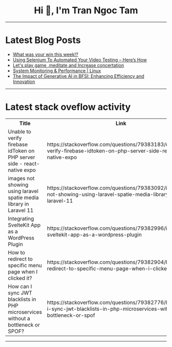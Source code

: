 <h1 align="center">Hi 👋, I'm Tran Ngoc Tam</h1>

---

# Latest Blog Posts 
<!-- BLOG-POST-LIST:START -->
- [What was your win this week!?](https://dev.to/devteam/what-was-your-win-this-week-odp)
- [Using Selenium To Automated Your Video Testing – Here’s How](https://dev.to/misterankit/using-selenium-to-automated-your-video-testing-heres-how-n2m)
- [Let&#39;s play game ,meditate and Increase concertation](https://dev.to/bhupeshchandrajoshi/lets-play-game-meditate-and-increase-concertation-23e6)
- [System Monitoring &amp; Performance | Linux](https://dev.to/ibrahimsi/system-monitoring-performance-linux-3mp4)
- [The Impact of Generative AI in BFSI: Enhancing Efficiency and Innovation](https://dev.to/globalnodes/the-impact-of-generative-ai-in-bfsi-enhancing-efficiency-and-innovation-4928)
<!-- BLOG-POST-LIST:END -->

---

# Latest stack oveflow activity
<table>
  <tr><th>Title</th><th>Link</th></tr>
  <!-- STACKOVERFLOW:START --><tr><td>Unable to verify firebase idToken on PHP server side - react-native expo</td><td>https://stackoverflow.com/questions/79383183/unable-to-verify-firebase-idtoken-on-php-server-side-react-native-expo</td></tr><tr><td>images not showing using laravel spatie media library in Laravel 11</td><td>https://stackoverflow.com/questions/79383092/images-not-showing-using-laravel-spatie-media-library-in-laravel-11</td></tr><tr><td>Integrating SvelteKit App as a WordPress Plugin</td><td>https://stackoverflow.com/questions/79382996/integrating-sveltekit-app-as-a-wordpress-plugin</td></tr><tr><td>How to redirect to specific menu page when I clicked it?</td><td>https://stackoverflow.com/questions/79382904/how-to-redirect-to-specific-menu-page-when-i-clicked-it</td></tr><tr><td>How can I sync JWT blacklists in PHP microservices without a bottleneck or SPOF?</td><td>https://stackoverflow.com/questions/79382776/how-can-i-sync-jwt-blacklists-in-php-microservices-without-a-bottleneck-or-spof</td></tr><!-- STACKOVERFLOW:END -->
</table>

---



